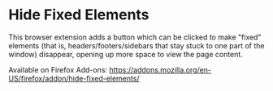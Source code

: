 Hide Fixed Elements
===================

This browser extension adds a button which can be clicked to make "fixed" elements (that is, headers/footers/sidebars that stay stuck to one part of the window) disappear, opening up more space to view the page content. 

Available on Firefox Add-ons: https://addons.mozilla.org/en-US/firefox/addon/hide-fixed-elements/

